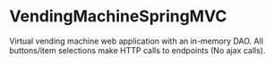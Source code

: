 # VendingMachineSpringMVC
Virtual vending machine web application with an in-memory DAO. All buttons/item selections make HTTP calls to endpoints (No ajax calls).
